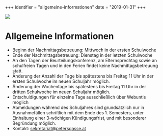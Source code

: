 +++
identifier = "allgemeine-informationen"
date = "2019-01-31"
+++

![](/images/nachmittagsbetreuung/85.jpg)

# Allgemeine Informationen

* Beginn der Nachmittagsbetreuung: Mittwoch in der ersten Schulwoche
* Ende der Nachmittagsbetreuung: Dienstag in der letzten Schulwoche
* An den Tagen der Beurteilungskonferenz, am Elternsprechtag sowie an schulfreien Tagen und in den Ferien findet keine Nachmittagsbetreuung statt.
* Änderung der Anzahl der Tage bis spätestens bis Freitag 11 Uhr in der ersten Schulwoche im neuen Schuljahr möglich. 
* Änderung der Wochentage bis spätestens bis Freitag 11 Uhr in der dritten Schulwoche im neuen Schuljahr möglich. 
* Entschuldigungen für einzelne Tage ausschließlich über Webuntis möglich 
* Abmeldungen während des Schuljahres sind grundsätzlich nur in Ausnahmefällen schriftlich mit dem Ende des 1. Semesters, unter Einhaltung einer 3-wöchigen Kündigungsfrist, und mit besonderer Begründung möglich.  
* Kontakt: sekretariat@petersgasse.at 

